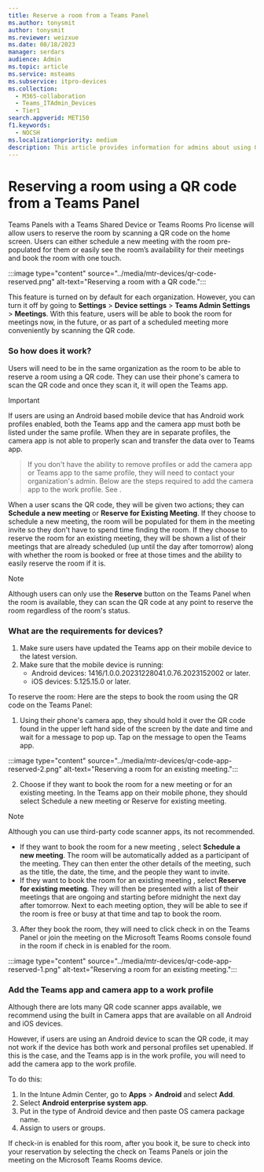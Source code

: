 ```yaml
---
title: Reserve a room from a Teams Panel
ms.author: tonysmit
author: tonysmit
ms.reviewer: weizxue
ms.date: 08/18/2023
manager: serdars
audience: Admin
ms.topic: article
ms.service: msteams
ms.subservice: itpro-devices
ms.collection: 
  - M365-collaboration
  - Teams_ITAdmin_Devices
  - Tier1
search.appverid: MET150
f1.keywords: 
  - NOCSH
ms.localizationpriority: medium
description: This article provides information for admins about using QR codes on Teams Panels to reserve rooms in an organization.
---
```


# Reserving a room using a QR code from a Teams Panel

Teams Panels with a Teams Shared Device or Teams Rooms Pro license will allow users to reserve the room by scanning a QR code on the home screen. Users can either schedule a new meeting with the room pre-populated for them or easily see the room’s availability for their meetings and book the room with one touch.

  :::image type="content" source="../media/mtr-devices/qr-code-reserved.png" alt-text="Reserving a room with a QR code.":::

This feature is turned on by default for each organization. However, you can turn it off by going to **Settings** > **Device settings** > **Teams Admin Settings** > **Meetings**. With this feature, users will be able to book the room for meetings now, in the future, or as part of a scheduled meeting more conveniently by scanning the QR code.

### So how does it work?

Users will need to be in the same organization as the room to be able to reserve a room using a QR code. They can use their phone's camera to scan the QR code and once they scan it, it will open the Teams app.

> [!IMPORTANT]
> If users are using an Android based mobile device that has Android work profiles enabled, both the Teams app and the camera app must both be listed under the same profile. When they are in separate profiles, the camera app is not able to properly scan and transfer the data over to Teams app. 

> If you don't have the ability to remove profiles or add the camera app or Teams app to the same profile, they will need to contact your organization's admin. Below are the steps required to add the camera app to the work profile. See <How to fix it if your Android device has profiles set>.

When a user scans the QR code, they will be given two actions; they can **Schedule a new meeting** or **Reserve for Existing Meeting**. If they choose to schedule a new meeting, the room will be populated for them in the meeting invite so they don't have to spend time finding the room. If they choose to reserve the room for an existing meeting, they will be shown a list of their meetings that are already scheduled (up until the day after tomorrow) along with whether the room is booked or free at those times and the ability to easily reserve the room if it is.

  > [!NOTE]
  > Although users can only use the **Reserve** button on the Teams Panel when the room is available, they can scan the QR code at any point to reserve the room regardless of the room's status.

### What are the requirements for devices?

1. Make sure users have updated the Teams app on their mobile device to the latest version.
2. Make sure that the mobile device is running:
    - Android devices: 1416/1.0.0.20231228041.0.76.2023152002 or later.
    - iOS devices: 5.125.15.0 or later.

To reserve the room:
Here are the steps to book the room using the QR code on the Teams Panel:
1. Using their phone's camera app, they should hold it over the QR code found in the upper left hand side of the screen by the date and time and wait for a message to pop up. Tap on the message to open the Teams app.

  :::image type="content" source="../media/mtr-devices/qr-code-app-reserved-2.png" alt-text="Reserving a room for an existing meeting.":::

2. Choose if they want to book the room for a new meeting or for an existing meeting. In the Teams app on their mobile phone, they should select Schedule a new meeting or Reserve for existing meeting.

  > [!NOTE]
  > Although you can use third-party code scanner apps, its not recommended.

  - If they want to book the room for a new meeting , select **Schedule a new meeting**. The room will be automatically added as a participant of the meeting. They can then enter the other details of the meeting, such as the title, the date, the time, and the people they want to invite.
  - If they want to book the room for an existing meeting , select **Reserve for existing meeting**. They will then be presented with a list of their meetings that are ongoing and starting before midnight the next day after tomorrow. Next to each meeting option, they will be able to see if the room is free or busy at that time and tap to book the room.

3. After they book the room, they will need to click check in on the Teams Panel or join the meeting on the Microsoft Teams Rooms console found in the room if check in is enabled for the room.

:::image type="content" source="../media/mtr-devices/qr-code-app-reserved-1.png" alt-text="Reserving a room for an existing meeting.":::

### Add the Teams app and camera app to a work profile

Although there are lots many QR code scanner apps available, we recommend using the built in Camera apps that are available on all Android and iOS devices. 

However, if users are using an Android device to scan the QR code, it may not work if the device has both work and personal profiles set upenabled. If this is the case, and the Teams app is in the work profile, you will need to add the camera app to the work profile.

To do this:
1. In the Intune Admin Center, go to **Apps** > **Android** and select **Add**.
2. Select **Android enterprise system app**.
3. Put in the type of Android device and then paste OS camera package name.
4. Assign to users or groups.

If check-in is enabled for this room, after you book it, be sure to check into your reservation by selecting the check on Teams Panels or join the meeting on the Microsoft Teams Rooms device.
